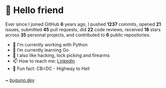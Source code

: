 # 🤖 Hello friend

Ever since I joined GitHub **6** years ago, I pushed **1237** commits, opened **21** issues, submitted **45** pull requests, did **22** code reviews, received **18** stars across **35** personal projects, and contributed to **6** public repositories.

- 🐍 I'm currently working with Python
- 🌱 I’m currently learning Go
- 🔭 I also like hacking, lock picking and firearms
- 📫 How to reach me: [LinkedIn](https://www.linkedin.com/in/brunodesouzabezerra/)
- 🤡 Fun fact: CB⚡DC - Highway to Hell

**~** [_buguno.dev_](https://buguno.dev)
